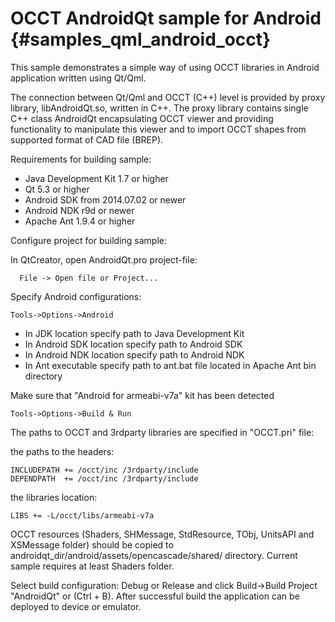 OCCT AndroidQt sample for Android {#samples_qml_android_occt}
================== 

This sample demonstrates a simple way of using OCCT libraries in Android application written using Qt/Qml.

The connection between Qt/Qml and OCCT (C++) level is provided by proxy library, libAndroidQt.so, written in C++.
The proxy library contains single C++ class AndroidQt encapsulating OCCT viewer and providing functionality to manipulate this viewer
and to import OCCT shapes from supported format of CAD file (BREP).

Requirements for building sample:
* Java Development Kit 1.7 or higher
* Qt 5.3 or higher
* Android SDK  from 2014.07.02 or newer
* Android NDK r9d or newer
* Apache Ant 1.9.4 or higher
 
Configure project for building sample:

In QtCreator, open AndroidQt.pro project-file:
~~~~
  File -> Open file or Project... 
~~~~

Specify Android configurations:
~~~~
Tools->Options->Android
~~~~ 
* In JDK location specify path to Java Development Kit
* In Android SDK location specify path to Android SDK
* In Android NDK location specify path to Android NDK
* In Ant executable specify path to ant.bat file located in Apache Ant bin directory

Make sure that "Android for armeabi-v7a" kit has been detected
~~~~
Tools->Options->Build & Run
~~~~ 

The paths to OCCT and 3rdparty libraries are specified in "OCCT.pri" file:

the paths to the headers:
~~~~
INCLUDEPATH += /occt/inc /3rdparty/include
DEPENDPATH  += /occt/inc /3rdparty/include
~~~~

the libraries location:
~~~~
LIBS += -L/occt/libs/armeabi-v7a
~~~~

OCCT resources (Shaders, SHMessage, StdResource, TObj, UnitsAPI and XSMessage folder) should be copied to androidqt_dir/android/assets/opencascade/shared/ directory. Current sample requires at least Shaders folder.

Select build configuration: Debug or Release and click Build->Build Project "AndroidQt" or (Ctrl + B).
After successful build the application can be deployed to device or emulator.
